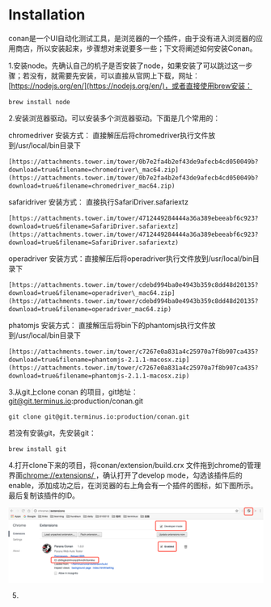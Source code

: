 # Installation

conan是一个UI自动化测试工具，是浏览器的一个插件，由于没有进入浏览器的应用商店，所以安装起来，步骤想对来说要多一些；下文将阐述如何安装Conan。

1.安装node。先确认自己的机子是否安装了node，如果安装了可以跳过这一步骤；若没有，就需要先安装，可以直接从官网上下载，网址：[https://nodejs.org/en/](https://nodejs.org/en/)，或者直接使用brew安装：

```
brew install node
```

2.安装浏览器驱动。可以安装多个浏览器驱动。下面是几个常用的：

chromedriver  安装方式： 直接解压后将chromedriver执行文件放到/usr/local/bin目录下

```
[https://attachments.tower.im/tower/0b7e2fa4b2ef43de9afecb4cd050049b?download=true&filename=chromedriver\_mac64.zip](https://attachments.tower.im/tower/0b7e2fa4b2ef43de9afecb4cd050049b?download=true&filename=chromedriver_mac64.zip)
```

safaridriver    安装方式： 直接执行SafariDriver.safariextz

```
[https://attachments.tower.im/tower/4712449284444a36a389ebeeabf6c923?download=true&filename=SafariDriver.safariextz](https://attachments.tower.im/tower/4712449284444a36a389ebeeabf6c923?download=true&filename=SafariDriver.safariextz)
```

operadriver    安装方式：直接解压后将operadriver执行文件放到/usr/local/bin目录下

```
[https://attachments.tower.im/tower/cdebd994ba0e4943b359c8dd48d20135?download=true&filename=operadriver\_mac64.zip](https://attachments.tower.im/tower/cdebd994ba0e4943b359c8dd48d20135?download=true&filename=operadriver_mac64.zip)
```

phatomjs       安装方式： 直接解压后将bin下的phantomjs执行文件放到/usr/local/bin目录下

```
[https://attachments.tower.im/tower/c7267e0a831a4c25970a7f8b907ca435?download=true&filename=phantomjs-2.1.1-macosx.zip](https://attachments.tower.im/tower/c7267e0a831a4c25970a7f8b907ca435?download=true&filename=phantomjs-2.1.1-macosx.zip)
```

3.从git上clone conan 的项目，git地址：git@git.terminus.io:production/conan.git

```
git clone git@git.terminus.io:production/conan.git
```

若没有安装git，先安装git：

```
brew install git
```

4.打开clone下来的项目，将conan/extension/build.crx 文件拖到chrome的管理界面[chrome://extensions/ ](chrome://extensions/)，确认打开了develop mode，勾选该插件后的enable，添加成功之后，在浏览器的右上角会有一个插件的图标，如下图所示。最后复制该插件的ID。

![](/assets/extension.png)

5.

